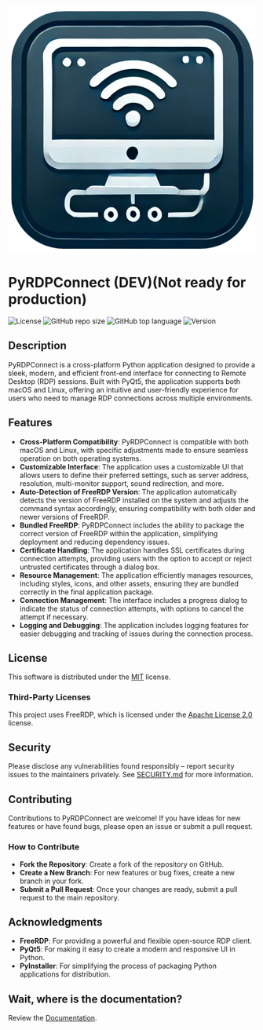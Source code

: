 <p align="center"><img src="src/icons/icon.png" /></p>

# PyRDPConnect (DEV)(Not ready for production)
![License](https://img.shields.io/github/license/LaswitchTech/PyRDPConnect?style=for-the-badge)
![GitHub repo size](https://img.shields.io/github/repo-size/LaswitchTech/PyRDPConnect?style=for-the-badge&logo=github)
![GitHub top language](https://img.shields.io/github/languages/top/LaswitchTech/PyRDPConnect?style=for-the-badge)
![Version](https://img.shields.io/github/v/release/LaswitchTech/PyRDPConnect?label=Version&style=for-the-badge)

## Description
PyRDPConnect is a cross-platform Python application designed to provide a sleek, modern, and efficient front-end interface for connecting to Remote Desktop (RDP) sessions. Built with PyQt5, the application supports both macOS and Linux, offering an intuitive and user-friendly experience for users who need to manage RDP connections across multiple environments.

## Features
  - **Cross-Platform Compatibility**: PyRDPConnect is compatible with both macOS and Linux, with specific adjustments made to ensure seamless operation on both operating systems.
  - **Customizable Interface**: The application uses a customizable UI that allows users to define their preferred settings, such as server address, resolution, multi-monitor support, sound redirection, and more.
  - **Auto-Detection of FreeRDP Version**: The application automatically detects the version of FreeRDP installed on the system and adjusts the command syntax accordingly, ensuring compatibility with both older and newer versions of FreeRDP.
  - **Bundled FreeRDP**: PyRDPConnect includes the ability to package the correct version of FreeRDP within the application, simplifying deployment and reducing dependency issues.
  - **Certificate Handling**: The application handles SSL certificates during connection attempts, providing users with the option to accept or reject untrusted certificates through a dialog box.
  - **Resource Management**: The application efficiently manages resources, including styles, icons, and other assets, ensuring they are bundled correctly in the final application package.
  - **Connection Management**: The interface includes a progress dialog to indicate the status of connection attempts, with options to cancel the attempt if necessary.
  - **Logging and Debugging**: The application includes logging features for easier debugging and tracking of issues during the connection process.

## License
This software is distributed under the [MIT](LICENSE) license.

### Third-Party Licenses
This project uses FreeRDP, which is licensed under the [Apache License 2.0](THIRD_PARTY_LICENSES) license.

## Security
Please disclose any vulnerabilities found responsibly – report security issues to the maintainers privately. See [SECURITY.md](SECURITY.md) for more information.

## Contributing
Contributions to PyRDPConnect are welcome! If you have ideas for new features or have found bugs, please open an issue or submit a pull request.

### How to Contribute
  - **Fork the Repository**: Create a fork of the repository on GitHub.
  - **Create a New Branch**: For new features or bug fixes, create a new branch in your fork.
  - **Submit a Pull Request**: Once your changes are ready, submit a pull request to the main repository.

## Acknowledgments
  - **FreeRDP**: For providing a powerful and flexible open-source RDP client.
  - **PyQt5**: For making it easy to create a modern and responsive UI in Python.
  - **PyInstaller**: For simplifying the process of packaging Python applications for distribution.

## Wait, where is the documentation?
Review the [Documentation](docs/).
